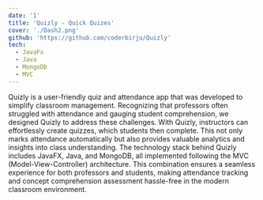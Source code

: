 ```yaml
---
date: '1'
title: 'Quizly - Quick Quizes'
cover: './Dash2.png'
github: 'https://github.com/coderbirju/Quizly'
tech:
  - JavaFx
  - Java
  - MongoDb
  - MVC
---
```


Quizly is a user-friendly quiz and attendance app that was developed to simplify classroom management. Recognizing that professors often struggled with attendance and gauging student comprehension, we designed Quizly to address these challenges. With Quizly, instructors can effortlessly create quizzes, which students then complete. This not only marks attendance automatically but also provides valuable analytics and insights into class understanding. The technology stack behind Quizly includes JavaFX, Java, and MongoDB, all implemented following the MVC (Model-View-Controller) architecture. This combination ensures a seamless experience for both professors and students, making attendance tracking and concept comprehension assessment hassle-free in the modern classroom environment.
